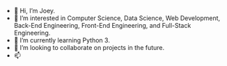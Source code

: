 - 👋 Hi, I’m Joey.
- 👀 I’m interested in Computer Science, Data Science, Web Development, Back-End Engineering, Front-End Engineering, and Full-Stack Engineering.
- 🌱 I’m currently learning Python 3.
- 💞️ I’m looking to collaborate on projects in the future.
- 📫 

<!---
Bucktooth/Bucktooth is a ✨ special ✨ repository because its `README.md` (this file) appears on your GitHub profile.
You can click the Preview link to take a look at your changes.
--->
